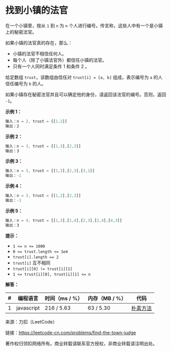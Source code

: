 # 找到小镇的法官

在一个小镇里，按从 `1` 到 `n` 为 `n` 个人进行编号。传言称，这些人中有一个是小镇上的秘密法官。

如果小镇的法官真的存在，那么：

- 小镇的法官不相信任何人。
- 每个人（除了小镇法官外）都信任小镇的法官。
- 只有一个人同时满足条件 1 和条件 2 。

给定数组 `trust`，该数组由信任对 `trust[i] = [a, b]` 组成，表示编号为 `a` 的人信任编号为 `b` 的人。

如果小镇存在秘密法官并且可以确定他的身份，请返回该法官的编号。否则，返回 `-1`。

**示例 1：**

``` javascript
输入：n = 2, trust = [[1,2]]
输出：2
```

**示例 2：**

``` javascript
输入：n = 3, trust = [[1,3],[2,3]]
输出：3
```

**示例 3：**

``` javascript
输入：n = 3, trust = [[1,3],[2,3],[3,1]]
输出：-1
```

**示例 4：**

``` javascript
输入：n = 3, trust = [[1,2],[2,3]]
输出：-1
```

**示例 5：**

``` javascript
输入：n = 4, trust = [[1,3],[1,4],[2,3],[2,4],[4,3]]
输出：3
```

**提示：**

- `1 <= n <= 1000`
- `0 <= trust.length <= 1e4`
- `trust[i].length == 2`
- `trust[i]` 互不相同
- `trust[i][0] != trust[i][1]`
- `1 <= trust[i][0], trust[i][1] <= n`

**解答：**

**#**|**编程语言**|**时间（ms / %）**|**内存（MB / %）**|**代码**
--|--|--|--|--
1|javascript|216 / 5.63|63 / 5.30|[朴素方法](./javascript/ac_v1.js)

来源：力扣（LeetCode）

链接：https://leetcode-cn.com/problems/find-the-town-judge

著作权归领扣网络所有。商业转载请联系官方授权，非商业转载请注明出处。
